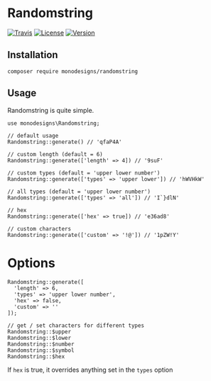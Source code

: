 # Randomstring
[![Travis](https://img.shields.io/travis/monodesigns/Randomstring.svg?style=flat-square)](https://travis-ci.org/monodesigns/Randomstring)
[![License](https://img.shields.io/packagist/l/monodesigns/randomstring.svg?style=flat-square)](https://packagist.org/packages/monodesigns/randomstring)
[![Version](https://img.shields.io/packagist/v/monodesigns/Randomstring.svg?style=flat-square)](https://packagist.org/packages/monodesigns/randomstring)

## Installation
    composer require monodesigns/randomstring
  
## Usage
Randomstring is quite simple.
    
    use monodesigns\Randomstring;
    
    // default usage
    Randomstring::generate() // 'qfaP4A'
    
    // custom length (default = 6)
    Randomstring::generate(['length' => 4]) // '9suF'
    
    // custom types (default = 'upper lower number')
    Randomstring::generate(['types' => 'upper lower']) // 'hWVHkW'
    
    // all types (default = 'upper lower number')
    Randomstring::generate(['types' => 'all']) // 'I`}dlN'
    
    // hex
    Randomstring::generate(['hex' => true]) // 'e36ad8'
    
    // custom characters
    Randomstring::generate(['custom' => '!@']) // '1pZW!Y'

# Options
    Randomstring::generate([
      'length' => 6,
      'types' => 'upper lower number',
      'hex' => false,
      'custom' => ''
    ]);
    
    // get / set characters for different types
    Randomstring::$upper
    Randomstring::$lower
    Randomstring::$number
    Randomstring::$symbol
    Randomstring::$hex
    
If `hex` is true, it overrides anything set in the `types` option
